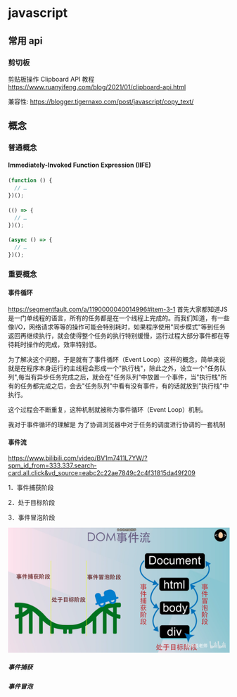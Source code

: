 # javascript

## 常用 api

### 剪切板
剪贴板操作 Clipboard API 教程
https://www.ruanyifeng.com/blog/2021/01/clipboard-api.html

兼容性:
https://blogger.tigernaxo.com/post/javascript/copy_text/

## 概念
### 普通概念
#### Immediately-Invoked Function Expression (IIFE)

```JavaScript
(function () {
  // …
})();

(() => {
  // …
})();

(async () => {
  // …
})();

```

### 重要概念
#### 事件循环
https://segmentfault.com/a/1190000040014996#item-3-1
首先大家都知道JS是一门单线程的语言，所有的任务都是在一个线程上完成的。而我们知道，有一些像I/O，网络请求等等的操作可能会特别耗时，如果程序使用"同步模式"等到任务返回再继续执行，就会使得整个任务的执行特别缓慢，运行过程大部分事件都在等待耗时操作的完成，效率特别低。

为了解决这个问题，于是就有了事件循环（Event Loop）这样的概念，简单来说就是在程序本身运行的主线程会形成一个"执行栈"，除此之外，设立一个"任务队列",每当有异步任务完成之后，就会在"任务队列"中放置一个事件，当"执行栈"所有的任务都完成之后，会去"任务队列"中看有没有事件，有的话就放到"执行栈"中执行。

这个过程会不断重复，这种机制就被称为事件循环（Event Loop）机制。

我对于事件循环的理解是
为了协调浏览器中对于任务的调度进行协调的一套机制

#### 事件流
https://www.bilibili.com/video/BV1m7411L7YW/?spm_id_from=333.337.search-card.all.click&vd_source=eabc2c22ae7849c2c4f31815da49f209

1．事件捕获阶段

2．处于目标阶段

3．事件冒泡阶段

![](https://raw.githubusercontent.com/HongXiaoHong/images/main/picture/20230819115046.png)

##### 事件捕获
##### 事件冒泡

